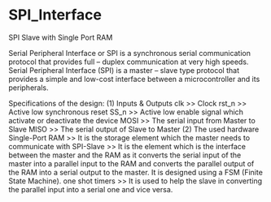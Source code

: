 # SPI_Interface
SPI Slave with Single Port RAM

Serial Peripheral Interface or SPI is a synchronous serial communication protocol that provides full – duplex communication at very high speeds. Serial Peripheral Interface (SPI) is a master – slave type protocol that provides a simple and low-cost interface between a microcontroller and its peripherals.

Specifications of the design:
(1) Inputs & Outputs
clk >> Clock
rst_n >> Active low synchronous reset
SS_n >> Active low enable signal which activate or deactivate the device
MOSI >> The serial input from Master to Slave
MISO >> The serial output of Slave to Master
(2) The used hardware
Single-Port RAM >> It is the storage element which the master needs to communicate with
SPI-Slave >> It is the element which is the interface between the master and the RAM as it converts the serial input of the master into a parallel input to the RAM and converts the parallel output of the RAM into a serial output to the master. It is designed using a FSM (Finite State Machine).
one shot timers >> It is used to help the slave in converting the parallel input into a serial one and vice versa.


